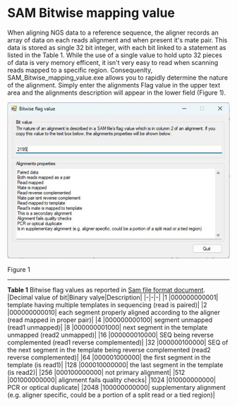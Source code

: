 # SAM Bitwise mapping value
When aligning NGS data to a reference sequence, the aligner records an array of data on each reads alignment and when present it's mate pair. This data is stored as single 32 bit integer, with each bit linked to a statement as listed in the Table 1.
While the use of a single value to hold upto 32 pieces of data is very memory efficent, it isn't very easy to read when scanning reads mapped to a specific region. Consequenlty, SAM_Bitwise_mapping_value.exe allows you to rapidly determine the nature of the alignment. Simply enter the alignments Flag value in the upper text area and the alignments description will appear in the lower field (Figure 1).

![Figure 1](images/figure1.jpg)

Figure 1

<hr />


**Table 1** Bitwise flag values as reported in [Sam file format document](https://en.wikipedia.org/wiki/SAM_(file_format)).
|Decimal value of bit|Binary valye|Description|
|-|-|-|
|1	|000000000001|	template having multiple templates in sequencing (read is paired)|
|2	|000000000010|	each segment properly aligned according to the aligner (read mapped in proper pair)|
|4	|000000000100|	segment unmapped (read1 unmapped)|
|8	|000000001000|	next segment in the template unmapped (read2 unmapped)|
|16	|000000010000|	SEQ being reverse complemented (read1 reverse complemented)|
|32	|000000100000|	SEQ of the next segment in the template being reverse complemented (read2 reverse complemented)|
|64	|000001000000|	the first segment in the template (is read1)|
|128	|000010000000|	the last segment in the template (is read2)|
|256	|000100000000|	not primary alignment|
|512	|001000000000|	alignment fails quality checks|
|1024	|010000000000|	PCR or optical duplicate|
|2048	|100000000000|	supplementary alignment (e.g. aligner specific, could be a portion of a split read or a tied region)|
